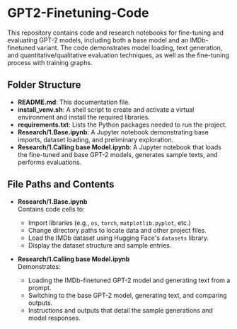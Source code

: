 # GPT2-Finetuning-Code

This repository contains code and research notebooks for fine-tuning and evaluating GPT-2 models, including both a base model and an IMDb-finetuned variant. The code demonstrates model loading, text generation, and quantitative/qualitative evaluation techniques, as well as the fine-tuning process with training graphs.

## Folder Structure

- **README.md**: This documentation file.
- **install_venv.sh**: A shell script to create and activate a virtual environment and install the required libraries.
- **requirements.txt**: Lists the Python packages needed to run the project.
- **Research/1.Base.ipynb**: A Jupyter notebook demonstrating base imports, dataset loading, and preliminary exploration.
- **Research/1.Calling base Model.ipynb**: A Jupyter notebook that loads the fine-tuned and base GPT-2 models, generates sample texts, and performs evaluations.

## File Paths and Contents

- **Research/1.Base.ipynb**  
  Contains code cells to:
  - Import libraries (e.g., `os`, `torch`, `matplotlib.pyplot`, etc.)
  - Change directory paths to locate data and other project files.
  - Load the IMDb dataset using Hugging Face's `datasets` library.
  - Display the dataset structure and sample entries.

- **Research/1.Calling base Model.ipynb**  
  Demonstrates:
  - Loading the IMDb-finetuned GPT-2 model and generating text from a prompt.
  - Switching to the base GPT-2 model, generating text, and comparing outputs.
  - Instructions and outputs that detail the sample generations and model responses.

